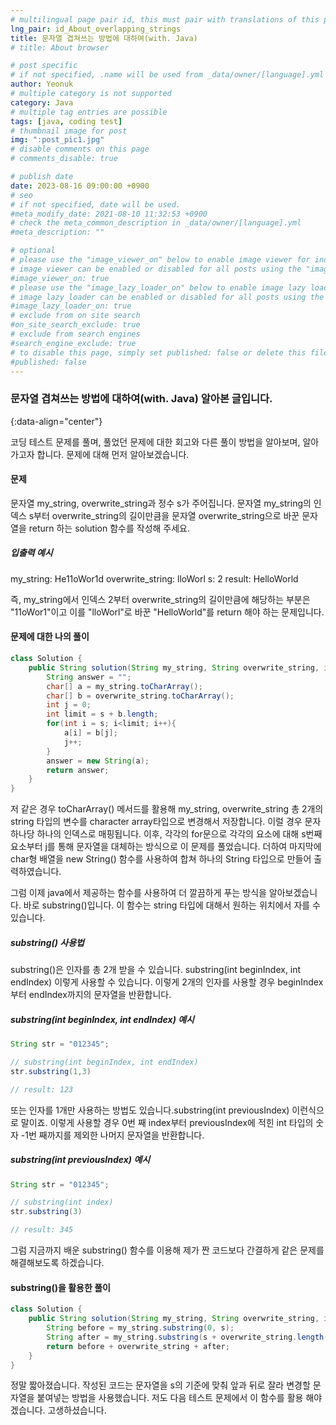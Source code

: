 ```yaml
---
# multilingual page pair id, this must pair with translations of this page. (This name must be unique)
lng_pair: id_About_overlapping_strings
title: 문자열 겹쳐쓰는 방법에 대하여(with. Java)
# title: About browser

# post specific
# if not specified, .name will be used from _data/owner/[language].yml
author: Yeonuk
# multiple category is not supported
category: Java
# multiple tag entries are possible
tags: [java, coding test]
# thumbnail image for post
img: ":post_pic1.jpg"
# disable comments on this page
# comments_disable: true

# publish date
date: 2023-08-16 09:00:00 +0900
# seo
# if not specified, date will be used.
#meta_modify_date: 2021-08-10 11:32:53 +0900
# check the meta_common_description in _data/owner/[language].yml
#meta_description: ""

# optional
# please use the "image_viewer_on" below to enable image viewer for individual pages or posts (_posts/ or [language]/_posts folders).
# image viewer can be enabled or disabled for all posts using the "image_viewer_posts: true" setting in _data/conf/main.yml.
#image_viewer_on: true
# please use the "image_lazy_loader_on" below to enable image lazy loader for individual pages or posts (_posts/ or [language]/_posts folders).
# image lazy loader can be enabled or disabled for all posts using the "image_lazy_loader_posts: true" setting in _data/conf/main.yml.
#image_lazy_loader_on: true
# exclude from on site search
#on_site_search_exclude: true
# exclude from search engines
#search_engine_exclude: true
# to disable this page, simply set published: false or delete this file
#published: false
---
```


<!-- outline-start -->

### 문자열 겹쳐쓰는 방법에 대하여(with. Java) 알아본 글입니다.

{:data-align="center"}

<!-- outline-end -->

코딩 테스트 문제를 풀며, 풀었던 문제에 대한 회고와 다른 풀이 방법을 알아보며, 알아가고자 합니다.
문제에 대해 먼저 알아보겠습니다.

#### 문제

문자열 my_string, overwrite_string과 정수 s가 주어집니다. 문자열 my_string의 인덱스 s부터 overwrite_string의 길이만큼을 문자열 overwrite_string으로 바꾼 문자열을 return 하는 solution 함수를 작성해 주세요.

##### 입출력 예시

my_string: He11oWor1d
overwrite_string: lloWorl
s: 2
result: HelloWorld

즉, my_string에서 인덱스 2부터 overwrite_string의 길이만큼에 해당하는 부분은 "11oWor1"이고 이를 "lloWorl"로 바꾼 "HelloWorld"를 return 해야 하는 문제입니다.

#### 문제에 대한 나의 풀이

```java
class Solution {
    public String solution(String my_string, String overwrite_string, int s) {
        String answer = "";
        char[] a = my_string.toCharArray();
        char[] b = overwrite_string.toCharArray();
        int j = 0;
        int limit = s + b.length;
        for(int i = s; i<limit; i++){
            a[i] = b[j];
            j++;
        }
        answer = new String(a);
        return answer;
    }
}
```

저 같은 경우 toCharArray() 메서드를 활용해 my_string, overwrite_string 총 2개의 string 타입의 변수를 character array타입으로 변경해서 저장합니다. 이럴 경우 문자 하나당 하나의 인덱스로 매핑됩니다. 이후, 각각의 for문으로 각각의 요소에 대해 s번째 요소부터 j를 통해 문자열을 대체하는 방식으로 이 문제를 풀었습니다.
더하여 마지막에 char형 배열을 new String() 함수를 사용하여 합쳐 하나의 String 타입으로 만들어 출력하였습니다.

그럼 이제 java에서 제공하는 함수를 사용하여 더 깔끔하게 푸는 방식을 알아보겠습니다.
바로 substring()입니다. 이 함수는 string 타입에 대해서 원하는 위치에서 자를 수 있습니다.

##### substring() 사용법

substring()은 인자를 총 2개 받을 수 있습니다. substring(int beginIndex, int endIndex) 이렇게 사용할 수 있습니다. 이렇게 2개의 인자를 사용할 경우 beginIndex부터 endIndex까지의 문자열을 반환합니다.

##### substring(int beginIndex, int endIndex) 예시

```java
String str = "012345";

// substring(int beginIndex, int endIndex)
str.substring(1,3)

// result: 123
```

또는 인자를 1개만 사용하는 방법도 있습니다.substring(int previousIndex) 이런식으로 말이죠. 이렇게 사용할 경우 0번 째 index부터 previousIndex에 적힌 int 타입의 숫자 -1번 째까지를 제외한 나머지 문자열을 반환합니다.

##### substring(int previousIndex) 예시

```java
String str = "012345";

// substring(int index)
str.substring(3)

// result: 345
```

그럼 지금까지 배운 substring() 함수를 이용해 제가 짠 코드보다 간결하게 같은 문제를 해결해보도록 하겠습니다.

#### substring()을 활용한 풀이

```java
class Solution {
    public String solution(String my_string, String overwrite_string, int s) {
        String before = my_string.substring(0, s);
        String after = my_string.substring(s + overwrite_string.length());
        return before + overwrite_string + after;
    }
}
```

정말 짧아졌습니다. 작성된 코드는 문자열을 s의 기준에 맞춰 앞과 뒤로 잘라 변경할 문자열을 붙여넣는 방법을 사용했습니다. 저도 다음 테스트 문제에서 이 함수를 활용 해야겠습니다. 고생하셨습니다.
